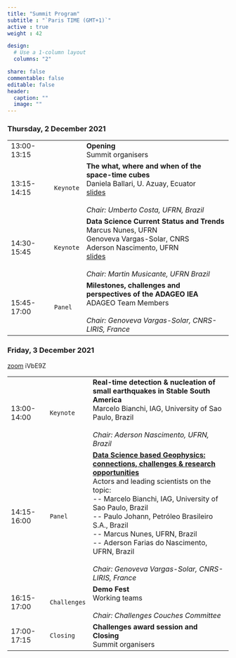 ```yaml
---
title: "Summit Program"
subtitle : "`Paris TIME (GMT+1)`"
active : true
weight : 42

design:
  # Use a 1-column layout
  columns: "2"

share: false
commentable: false
editable: false
header:
  caption: ""
  image: ""
---
```



### Thursday, 2 December 2021

| | | |
|:---|:---|:---|
|13:00-13:15| | **Opening** </br> Summit organisers
|13:15-14:15| `Keynote` | **The what, where and when of the space-time cubes** </br> Daniela Ballari, U. Azuay, Ecuator </br> [slides](https://www.canva.com/design/DAExOLdXE7k/8M0KoZ4zFd3mer0ahZ4uGg/view) </br></br> _Chair: Umberto Costa, UFRN, Brazil_
|14:30-15:45| `Keynote` | **Data Science Current Status and Trends** </br> Marcus Nunes, UFRN </br> Genoveva Vargas-Solar, CNRS </br> Aderson Nascimento, UFRN  </br> [slides](https://drive.google.com/file/d/1LylkId-8AKVz8kbQkI3Dfk1e7Wjvn5Cc/view?usp=sharing) </br></br> _Chair: Martin Musicante, UFRN Brazil_
|15:45-17:00| `Panel`   |  **Milestones, challenges and perspectives of the ADAGEO IEA** </br> ADAGEO Team Members </br></br> _Chair: Genoveva Vargas-Solar, CNRS-LIRIS, France_




### Friday, 3 December 2021
[zoom](https://cnrs.zoom.us/j/92099130852?pwd=MDFWU250OFdidVhBOE81SDgwU1Y0UT09) iVbE9Z


| | | |
|:---|:---|:---|
|13:00-14:00| `Keynote` | **Real-time detection & nucleation of small earthquakes in Stable South America** </br> Marcelo Bianchi, IAG, University of Sao Paulo, Brazil <br><br> _Chair: Aderson Nascimento, UFRN, Brazil_
|14:15-16:00| `Panel` | [**Data Science based Geophysics: connections, challenges & research opportunities**](../panel) </br> Actors and leading scientists on the topic: </br> -- Marcelo Bianchi, IAG, University of Sao Paulo, Brazil </br> -- Paulo Johann, Petróleo Brasileiro S.A., Brazil </br> -- Marcus Nunes, UFRN, Brazil </br> -- Aderson Farias do Nascimento, UFRN, Brazil </br></br> _Chair: Genoveva Vargas-Solar, CNRS-LIRIS, France_
|16:15-17:00| `Challenges` | **Demo Fest** </br> Working teams <br><br> _Chair: Challenges Couches Committee_
|17:00-17:15| `Closing` | **Challenges award session and Closing** </br> Summit organisers
